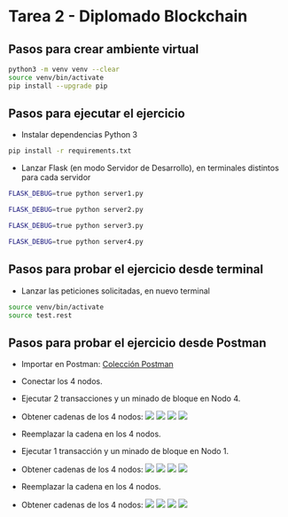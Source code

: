 # Tarea 2 - Diplomado Blockchain

## Pasos para crear ambiente virtual
```bash
python3 -m venv venv --clear 
source venv/bin/activate
pip install --upgrade pip  
```

## Pasos para ejecutar el ejercicio

- Instalar dependencias Python 3

```bash
pip install -r requirements.txt
```

- Lanzar Flask (en modo Servidor de Desarrollo), en terminales distintos para cada servidor

```bash
FLASK_DEBUG=true python server1.py
```

```bash
FLASK_DEBUG=true python server2.py
```

```bash
FLASK_DEBUG=true python server3.py
```

```bash
FLASK_DEBUG=true python server4.py
```

## Pasos para probar el ejercicio desde terminal

- Lanzar las peticiones solicitadas, en nuevo terminal
```bash
source venv/bin/activate
source test.rest
```

## Pasos para probar el ejercicio desde Postman

- Importar en Postman:
    <a href="Tarea2.postman_collection.json">Colección Postman</a>

- Conectar los 4 nodos.

- Ejecutar 2 transacciones y un minado de bloque en Nodo 4.
- Obtener cadenas de los 4 nodos:
    <img src="img/1.png" />
    <img src="img/2.png" />
    <img src="img/3.png" />
    <img src="img/4.png" />
    
- Reemplazar la cadena en los 4 nodos.
- Ejecutar 1 transacción y un minado de bloque en Nodo 1.
- Obtener cadenas de los 4 nodos:
    <img src="img/5.png" />
    <img src="img/6.png" />
    <img src="img/7.png" />
    <img src="img/8.png" />
    
- Reemplazar la cadena en los 4 nodos.
- Obtener cadenas de los 4 nodos:
    <img src="img/9.png" />
    <img src="img/10.png" />
    <img src="img/11.png" />
    <img src="img/12.png" />
